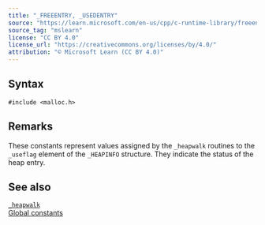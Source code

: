 ```yaml
---
title: "_FREEENTRY, _USEDENTRY"
source: "https://learn.microsoft.com/en-us/cpp/c-runtime-library/freeentry-usedentry?view=msvc-170"
source_tag: "mslearn"
license: "CC BY 4.0"
license_url: "https://creativecommons.org/licenses/by/4.0/"
attribution: "© Microsoft Learn (CC BY 4.0)"
---
```

## Syntax

```
#include <malloc.h>
```

## Remarks

These constants represent values assigned by the `_heapwalk` routines to the `_useflag` element of the `_HEAPINFO` structure. They indicate the status of the heap entry.

## See also

[`_heapwalk`](https://learn.microsoft.com/en-us/cpp/c-runtime-library/reference/heapwalk?view=msvc-170)  
[Global constants](https://learn.microsoft.com/en-us/cpp/c-runtime-library/global-constants?view=msvc-170)